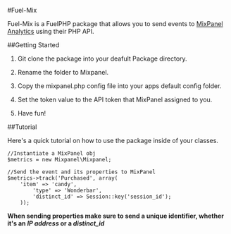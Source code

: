 #Fuel-Mix

Fuel-Mix is a FuelPHP package that allows you to send events to [MixPanel Analytics](http://mixpanel.com/) using their PHP API.

##Getting Started

1. Git clone the package into your deafult Package directory.

2. Rename the folder to Mixpanel.

3. Copy the mixpanel.php config file into your apps default config folder.

4. Set the token value to the API token that MixPanel assigned to you.

5. Have fun!

##Tutorial

Here's a quick tutorial on how to use the package inside of your classes.
```
//Instantiate a MixPanel obj
$metrics = new Mixpanel\Mixpanel;

//Send the event and its properties to MixPanel
$metrics->track('Purchased', array(
  	'item' => 'candy',
		'type' => 'Wonderbar',
		'distinct_id' => Session::key('session_id');
	));

```
**When sending properties make sure to send a unique identifier, whether it's an _IP address_ or a _distinct_id_**